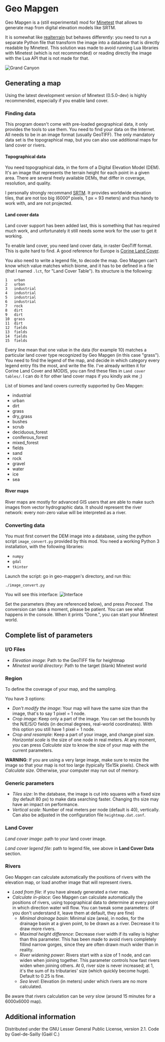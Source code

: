 # Geo Mapgen
Geo Mapgen is a (still experimental) mod for [Minetest](https://www.minetest.net/) that allows to generate map from digital elevation models like SRTM.

It is somewhat like [realterrain](https://forum.minetest.net/viewtopic.php?f=11&t=12666) but behaves differently: you need to run a separate Python file that transform the image into a database that is directly readable by Minetest. This solution was made to avoid running Lua libraries with Minetest (which is not recommended) or reading directly the image with the Lua API that is not made for that.

![Grand Canyon](https://user-images.githubusercontent.com/6905002/35072311-511f42e2-fbe4-11e7-839d-fbf2140e292a.png)

## Generating a map
Using the latest development version of Minetest (0.5.0-dev) is highly recommended, especially if you enable land cover.

### Finding data
This program doesn't come with pre-loaded geographical data, it only provides the tools to use them. You need to find your data on the Internet. All needs to be in an image format (usually GeoTIFF). The only mandatory data set is the topographical map, but you can also use additional maps for land cover or rivers.

#### Topographical data
You need topographical data, in the form of a Digital Elevation Model (DEM). It's an image that represents the terrain height for each point in a given area. There are several freely available DEMs, that differ in coverage, resolution, and quality.

I personally strongly recommand [SRTM](http://srtm.csi.cgiar.org/SELECTION/inputCoord.asp). It provides worldwide elevation tiles, that are not too big (6000² pixels, 1 px = 93 meters) and thus handy to work with, and are not projected.

#### Land cover data
Land cover support has been added last, this is something that has required much work, and unfortunately it still needs some work for the user to get it working.

To enable land cover, you need land cover data, in raster GeoTiff format. This is quite hard to find. A good reference for Europe is [Corine Land Cover](https://land.copernicus.eu/pan-european/corine-land-cover/clc-2012).

You also need to write a legend file, to decode the map. Geo Mapgen can't know which value matches which biome, and it has to be defined in a file (that I named `.lct`, for "Land Cover Table"). Its structure is the following:
```
1	urban
2	urban
3	industrial
4	industrial
5	industrial
6	industrial
7	rock
8	dirt
9	dirt
10	grass
11	dirt
12	fields
13	fields
14	fields
15	fields
```
Every line mean that one value in the data (for example 10) matches a particular land cover type recognized by Geo Mapgen (in this case "grass"). You need to find the legend of the map, and decide in which category every legend entry fits the most, and write the file. I've already written it for Corine Land Cover and MODIS, you can find these files in `Land cover tables/`. I can do it for other land cover maps if you kindly ask me ;)

List of biomes and land covers currectly supported by Geo Mapgen:
- industrial
- urban
- dirt
- grass
- dry_grass
- bushes
- scrub
- deciduous_forest
- coniferous_forest
- mixed_forest
- fields
- sand
- rock
- gravel
- water
- ice
- sea

#### River maps
River maps are mostly for advanced GIS users that are able to make such images from vector hydrographic data. It should represent the river network: every non-zero value will be interpreted as a river.

### Converting data
You must first convert the DEM image into a database, using the python script `image_convert.py` provided by this mod. You need a working Python 3 installation, with the following libraries:
- `numpy`
- `gdal`
- `tkinter`

Launch the script: go in geo-mapgen's directory, and run this:
```
./image_convert.py
```
You will see this interface:
![Interface](https://user-images.githubusercontent.com/6905002/36512379-7538a1a4-176a-11e8-86e1-4ddb4153399c.png)

Set the parameters (they are referenced below), and press *Proceed*. The conversion can take a moment, please be patient. You can see what happens in the console. When it prints "Done.", you can start your Minetest world.

## Complete list of parameters
### I/O Files
- *Elevation image*: Path to the GeoTIFF file for heightmap
- *Minetest world directory*: Path to the target (blank) Minetest world

### Region
To define the coverage of your map, and the sampling.

You have 3 options:
- *Don't modify the image*: Your map will have the same size than the image, that's to say 1 pixel = 1 node.
- *Crop image*: Keep only a part of the image. You can set the bounds by the N/E/S/O fields (in decimal degrees, real-world coordinates). With this option you still have 1 pixel = 1 node.
- *Crop and resample*: Keep a part of your image, and change pixel size. *Horizontal scale* is the size of one node in real meters.
At any moment, you can press *Calculate size* to know the size of your map with the current parameters.

**WARNING**: If you are using a very large image, make sure to resize the image so that your map is not too large (typically 15x15k pixels). Check with *Calculate size*. Otherwise, your computer may run out of memory.

### Generic parameters
- *Tiles size*: In the database, the image is cut into squares with a fixed size (by default 80 px) to make data searching faster. Changing ths size may have an impact on performance.
- *Vertical scale*: Number of real meters per node (default is 40), vertically. Can also be adjusted in the configuration file `heightmap.dat.conf`.

### Land Cover
*Land cover image*: path to your land cover image.

*Land cover legend file*: path to legend file, see above in **Land Cover Data** section.

### Rivers
Geo Mapgen can calculate automatically the positions of rivers with the elevation map, or load another image that will represent rivers.
- *Load from file*: if you have already generated a river map.
- *Calculate in-place*: Geo Mapgen can calculate automatically the positions of rivers, using topographical data to determine at every point in which direction water will flow. You can tweak some parameters: (if you don't understand it, leave them at default, they are fine)
  - *Minimal drainage basin*: Minimal size (area), in nodes, for the drainage basin at a given point, to be drawn as a river. Decrease it to draw more rivers.
  - *Maximal height difference*: Decrease river width if its valley is higher than this parameter. This has been made to avoid rivers completely fillind narrow gorges, since they are often drawn much wider than in reality.
  - *River widening power*: Rivers start with a size of 1 node, and can widen when joining together. This parameter controls how fast rivers widen when joining others. At 0, river size is never increased; at 1, it's the sum of its tributaries' size (which quickly become huge). Default to 0.25 is fine.
  - *Sea level*: Elevation (in meters) under which rivers are no more calculated.

Be aware that rivers calculation can be *very* slow (around 15 minutes for a 6000x6000 map).

## Additional information
Distributed under the GNU Lesser General Public License, version 2.1.
Code by Gael-de-Sailly (Gaël C.)
